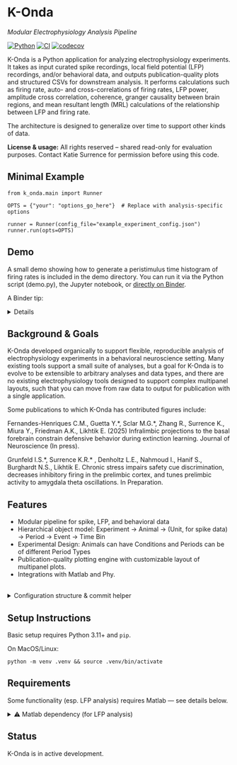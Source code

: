 # K-Onda  
_Modular Electrophysiology Analysis Pipeline_

[![Python](https://img.shields.io/badge/python-3.11+-blue)](https://www.python.org/)
[![CI](https://github.com/tiburona/k-onda/actions/workflows/ci.yml/badge.svg)](https://github.com/tiburona/k-onda/actions/workflows/ci.yml)
[![codecov](https://codecov.io/gh/tiburona/k-onda/branch/main/graph/badge.svg)](https://codecov.io/gh/tiburona/k-onda)

K-Onda is a Python application for analyzing electrophysiology experiments.  It takes as input curated spike recordings, local field potential (LFP) recordings, and/or behavioral data, and outputs publication-quality plots and structured CSVs for downstream analysis. It performs calculations such as firing rate, auto- and cross-correlations of firing rates, LFP power, amplitude cross correlation, coherence, granger causality between brain regions, and mean resultant length (MRL) calculations of the relationship between LFP and firing rate.

The architecture is designed to generalize over time to support other kinds of data. 

**License & usage:** All rights reserved – shared read-only for evaluation purposes. Contact Katie Surrence for permission before using this code.

## Minimal Example
```
from k_onda.main import Runner

OPTS = {"your": "options_go_here"}  # Replace with analysis-specific options

runner = Runner(config_file="example_experiment_config.json")
runner.run(opts=OPTS)
```

## Demo

A small demo showing how to generate a peristimulus time histogram of firing rates is included in the demo directory. You can run it via the Python script (demo.py), the Jupyter notebook, or [directly on Binder](mybinder.org/v2/gh/tiburona/k-onda/HEAD?filepath=demo/k_onda_demo.ipynb).

A Binder tip:
<details>
If the notebook loading bar seems like it's hanging for a long time on yellow, check the raw logs, and scroll down to the end.  If it says "Done", you can hit 
refresh and the notebook will load.
</details>


## Background & Goals

K-Onda developed organically to support flexible, reproducible analysis of electrophysiology experiments in a behavioral neuroscience setting. Many existing tools support a small suite
of analyses, but a goal for K-Onda is to evolve to be extensible to arbitrary analyses and data
types, and there are no existing electrophysiology tools designed to support complex multipanel
layouts, such that you can move from raw data to output for publication with a single application.

Some publications to which K-Onda has contributed figures include:

Fernandes-Henriques C.M., Guetta Y.\*, Sclar M.G.\*, Zhang R., Surrence K., Miura Y.,
Friedman A.K., Likhtik E. (2025) Infralimbic projections to the basal forebrain constrain defensive behavior during extinction learning. Journal of Neuroscience (In press).

Grunfeld I.S.\*, Surrence K.R.\* , Denholtz L.E., Nahmoud I., Hanif S., Burghardt N.S., Likhtik E.
Chronic stress impairs safety cue discrimination, decreases inhibitory firing in the prelimbic
cortex, and tunes prelimbic activity to amygdala theta oscillations. In Preparation.

## Features

- Modular pipeline for spike, LFP, and behavioral data
- Hierarchical object model: Experiment → Animal → (Unit, for spike data) -> Period -> Event -> Time Bin
- Experimental Design: Animals can have Conditions and Periods can be of different Period Types
- Publication-quality plotting engine with customizable layout of multipanel plots.
- Integrations with Matlab and Phy.


<br>
<details>
<summary>Configuration structure & commit helper</summary>

 
We recommend organizing your config files and data output outside the K-Onda directory structure. For example:

```
your_workspace/
├── k-onda/                        # main code (this repo)
└── k-onda-analysis/               # your private configs and data
```
Use `Runner(config_file=...)` to point to the experiment `config_file`.

This layout is supported by a script to commit two or more repos.  

`./scripts/commit_all.sh "Your commit message"`

If you'd prefer to save your config files and data files elsewhere, or save them in separate directories, edit the path in `commit_all.sh`

Experiment configuration is ideally pretty static, but analysis configuration changes frequently.  If you want to both be able to write your analysis configuration in Python, rather than dealing with JSON, and store your analysis configuration in a separate repository, K-Onda allows you to import from outside the repository like so:

```
# analysis_config.py
SOME_SETTING = "alpha"
```

```
config = load_config_py("../my-configs/analysis_config.py")
print(config.SOME_SETTING)
```

</details>

## Setup Instructions

Basic setup requires Python 3.11+ and `pip`. 

On MacOS/Linux:

```
python -m venv .venv && source .venv/bin/activate
```

## Requirements

Some functionality (esp. LFP analysis) requires Matlab — see details below.

<details>
<summary>⚠️ Matlab dependency (for LFP analysis)</summary>

Some core functionality—like calculating power and coherence from raw LFP data—**requires Matlab**.

Specifically:
- A working Matlab installation (tested with Matlab 2022a)
- Scripts from Professor Kenneth Harris's lab:
  - `mtcsg.m`
  - `mtchg.m`
- (Optional) `removeLineNoise_SpectrumEstimation.m` for filtering

These scripts are **not included**.  
If you are in the Likhtik lab, contact the author via WhatsApp.  
Others may request access via email.

</details>

## Status

K-Onda is in active development.

